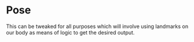 # Pose 

This can be tweaked for all purposes which will involve using landmarks on our body as means of logic to get the desired output.
